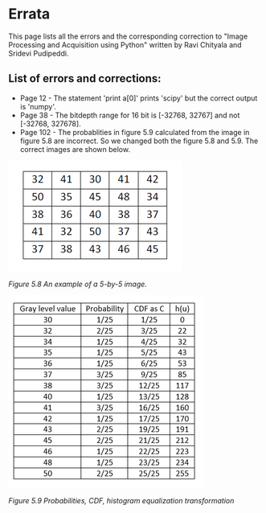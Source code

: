 # Errata
This page lists all the errors and the corresponding correction to "Image Processing and Acquisition using Python" written by Ravi Chityala and Sridevi Pudipeddi. 

## List of errors and corrections:

* Page 12 - The statement 'print a[0]' prints 'scipy' but the correct output is 'numpy'.
* Page 38 - The bitdepth range for 16 bit is [-32768, 32767] and not [-32768, 327678].
* Page 102 - The probablities in figure 5.9 calculated from the image in figure 5.8 are incorrect. So we changed both the figure 5.8 and 5.9. The correct images are shown below. 

![An example of a 5-by-5 image](errata/table_correct.png "Figure 5.8 An example of a 5-by-5 image.")

*Figure 5.8 An example of a 5-by-5 image.*

![Probabilities, CDF, histogram equalization transformation](errata/correct_cdf.png "Figure 5.9 Probabilities, CDF, histogram equalization transformation.")

*Figure 5.9 Probabilities, CDF, histogram equalization transformation*

